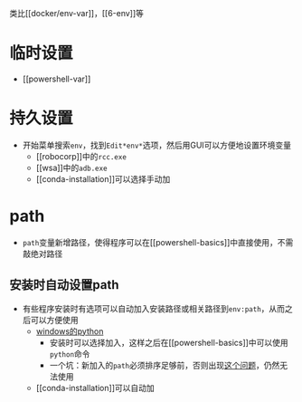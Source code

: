类比[[docker/env-var]]，[[6-env]]等
# 临时设置
- [[powershell-var]]
# 持久设置
- 开始菜单搜索`env`，找到`Edit*env*`选项，然后用GUI可以方便地设置环境变量
  - [[robocorp]]中的`rcc.exe`
  - [[wsa]]中的`adb.exe`
  - [[conda-installation]]可以选择手动加
# path
- `path`变量新增路径，使得程序可以在[[powershell-basics]]中直接使用，不需敲绝对路径
## 安装时自动设置path
- 有些程序安装时有选项可以自动加入安装路径或相关路径到`env:path`，从而之后可以方便使用
  - [windows的python](https://www.python.org/downloads/windows/)
    - 安装时可以选择加入，这样之后在[[powershell-basics]]中可以使用`python`命令
    - 一个坑：新加入的`path`必须排序足够前，否则出现[这个问题](https://cloud.tencent.com/developer/article/1652685)，仍然无法使用
  - [[conda-installation]]可以自动加
